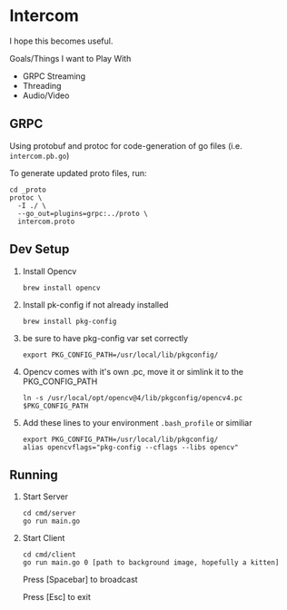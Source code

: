 # Intercom
I hope this becomes useful.

Goals/Things I want to Play With
* GRPC Streaming
* Threading
* Audio/Video

## GRPC
Using protobuf and protoc for code-generation of go files (i.e. `intercom.pb.go`)

To generate updated proto files, run:

```
cd _proto
protoc \
  -I ./ \
  --go_out=plugins=grpc:../proto \
  intercom.proto
```

## Dev Setup
1. Install Opencv
	
	```
	brew install opencv
	```
	
1. Install pk-config if not already installed
	
	```
	brew install pkg-config
	```
	 
1. be sure to have pkg-config var set correctly

	```
	export PKG_CONFIG_PATH=/usr/local/lib/pkgconfig/
	```
	
1. Opencv comes with it's own .pc, move it or simlink it to the PKG_CONFIG_PATH

	```
	ln -s /usr/local/opt/opencv@4/lib/pkgconfig/opencv4.pc $PKG_CONFIG_PATH
	```

1. Add these lines to your environment `.bash_profile` or similiar

	```
	export PKG_CONFIG_PATH=/usr/local/lib/pkgconfig/
	alias opencvflags="pkg-config --cflags --libs opencv"
	```

## Running
1. Start Server
    ```
    cd cmd/server
    go run main.go
    ```
    
1. Start Client
    ```
    cd cmd/client
    go run main.go 0 [path to background image, hopefully a kitten]
    ```
    
    Press [Spacebar] to broadcast
    
    Press [Esc] to exit
